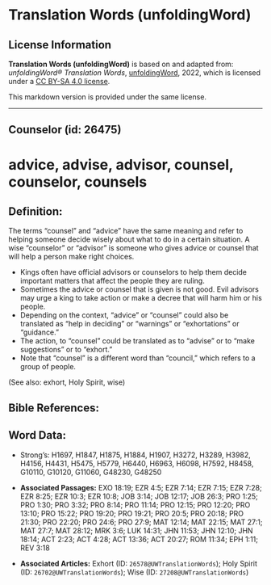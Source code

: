 # Translation Words (unfoldingWord)

## License Information

**Translation Words (unfoldingWord)** is based on and adapted from: _unfoldingWord® Translation Words_, [unfoldingWord](https://unfoldingword.org/utw), 2022, which is licensed under a [CC BY-SA 4.0 license](https://creativecommons.org/licenses/by-sa/4.0/legalcode.en).

This markdown version is provided under the same license.



--------------------------------

## Counselor (id: 26475)

advice, advise, advisor, counsel, counselor, counsels
=====================================================

Definition:
-----------

The terms “counsel” and “advice” have the same meaning and refer to helping someone decide wisely about what to do in a certain situation. A wise “counselor” or “advisor” is someone who gives advice or counsel that will help a person make right choices.

* Kings often have official advisors or counselors to help them decide important matters that affect the people they are ruling.
* Sometimes the advice or counsel that is given is not good. Evil advisors may urge a king to take action or make a decree that will harm him or his people.
* Depending on the context, “advice” or “counsel” could also be translated as “help in deciding” or “warnings” or “exhortations” or “guidance.”
* The action, to “counsel” could be translated as to “advise” or to “make suggestions” or to “exhort.”
* Note that “counsel” is a different word than “council,” which refers to a group of people.

(See also: exhort, Holy Spirit, wise)

Bible References:
-----------------

Word Data:
----------

* Strong’s: H1697, H1847, H1875, H1884, H1907, H3272, H3289, H3982, H4156, H4431, H5475, H5779, H6440, H6963, H6098, H7592, H8458, G10110, G10120, G11060, G48230, G48250

* **Associated Passages:** EXO 18:19; EZR 4:5; EZR 7:14; EZR 7:15; EZR 7:28; EZR 8:25; EZR 10:3; EZR 10:8; JOB 3:14; JOB 12:17; JOB 26:3; PRO 1:25; PRO 1:30; PRO 3:32; PRO 8:14; PRO 11:14; PRO 12:15; PRO 12:20; PRO 13:10; PRO 15:22; PRO 19:20; PRO 19:21; PRO 20:5; PRO 20:18; PRO 21:30; PRO 22:20; PRO 24:6; PRO 27:9; MAT 12:14; MAT 22:15; MAT 27:1; MAT 27:7; MAT 28:12; MRK 3:6; LUK 14:31; JHN 11:53; JHN 12:10; JHN 18:14; ACT 2:23; ACT 4:28; ACT 13:36; ACT 20:27; ROM 11:34; EPH 1:11; REV 3:18
* **Associated Articles:** Exhort (ID: `26578@UWTranslationWords`); Holy Spirit (ID: `26702@UWTranslationWords`); Wise (ID: `27208@UWTranslationWords`)

